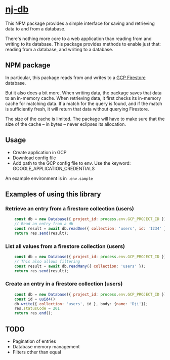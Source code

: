 # [nj-db](https://www.npmjs.com/package/@casoetan/nj-db) 

This NPM package provides a simple interface for saving and retrieving data to and from a database.

There's nothing more core to a web application than reading from and writing to its database. This package provides methods to enable just that: reading from a database, and writing to a database.

## NPM package
In particular, this package reads from and writes to a [GCP Firestore](https://cloud.google.com/firestore/docs) database.

But it also does a bit more. When writing data, the package saves that data to an in-memory cache. When retrieving data, it first checks its in-memory cache for matching data. If a match for the query is found, and if the match is sufficiently fresh, it will return that data without querying Firestore.

The size of the cache is limited. The package will have to make sure that the size of the cache – in bytes – never eclipses its allocation.

## Usage
- Create application in GCP
- Download config file
- Add path to the GCP config file to env. Use the keyword: GOOGLE_APPLICATION_CREDENTIALS

An example environment is in `.env.sample`

## Examples of using this library

### Retrieve an entry from a firestore collection (users)
```js
    const db = new Database({ project_id: process.env.GCP_PROJECT_ID });
    // Read an entry from a db
    const result = await db.readOne({ collection: 'users', id: '1234' });
    return res.send(result);
```

### List all values from a firestore collection (users)
```js
    const db = new Database({ project_id: process.env.GCP_PROJECT_ID });
    // This also allows filtering
    const result = await db.readMany({ collection: 'users' });
    return res.send(result);
```

### Create an entry in a firestore collection (users)
```js
    const db = new Database({ project_id: process.env.GCP_PROJECT_ID });
    const id = uuid4()
    db.write({ collection: 'users', id }, body: {name: 'Dji'});
    res.statusCode = 201
    return res.end();
```

## TODO
* Pagination of entries
* Database memory management
* Filters other than equal
